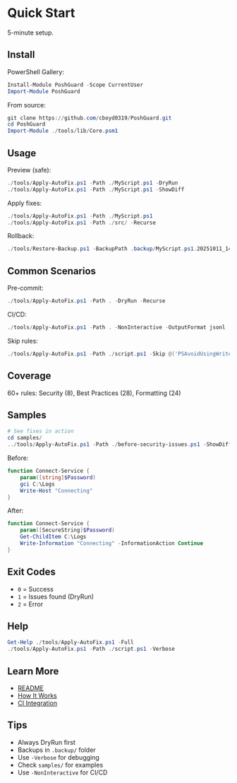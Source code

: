 # Quick Start

5-minute setup.

## Install

PowerShell Gallery:

```powershell
Install-Module PoshGuard -Scope CurrentUser
Import-Module PoshGuard
```

From source:

```powershell
git clone https://github.com/cboyd0319/PoshGuard.git
cd PoshGuard
Import-Module ./tools/lib/Core.psm1
```

## Usage

Preview (safe):

```powershell
./tools/Apply-AutoFix.ps1 -Path ./MyScript.ps1 -DryRun
./tools/Apply-AutoFix.ps1 -Path ./MyScript.ps1 -ShowDiff
```

Apply fixes:

```powershell
./tools/Apply-AutoFix.ps1 -Path ./MyScript.ps1
./tools/Apply-AutoFix.ps1 -Path ./src/ -Recurse
```

Rollback:

```powershell
./tools/Restore-Backup.ps1 -BackupPath .backup/MyScript.ps1.20251011_140523.bak
```

## Common Scenarios

Pre-commit:

```powershell
./tools/Apply-AutoFix.ps1 -Path . -DryRun -Recurse
```

CI/CD:

```powershell
./tools/Apply-AutoFix.ps1 -Path . -NonInteractive -OutputFormat jsonl
```

Skip rules:

```powershell
./tools/Apply-AutoFix.ps1 -Path ./script.ps1 -Skip @('PSAvoidUsingWriteHost')
```

## Coverage

60+ rules: Security (8), Best Practices (28), Formatting (24)

## Samples

```powershell
# See fixes in action
cd samples/
../tools/Apply-AutoFix.ps1 -Path ./before-security-issues.ps1 -ShowDiff
```

Before:

```powershell
function Connect-Service {
    param([string]$Password)
    gci C:\Logs
    Write-Host "Connecting"
}
```

After:

```powershell
function Connect-Service {
    param([SecureString]$Password)
    Get-ChildItem C:\Logs
    Write-Information "Connecting" -InformationAction Continue
}
```

## Exit Codes

- `0` = Success
- `1` = Issues found (DryRun)
- `2` = Error

## Help

```powershell
Get-Help ./tools/Apply-AutoFix.ps1 -Full
./tools/Apply-AutoFix.ps1 -Path ./script.ps1 -Verbose
```

## Learn More

- [README](../README.md)
- [How It Works](how-it-works.md)
- [CI Integration](ci-integration.md)

## Tips

- Always DryRun first
- Backups in `.backup/` folder
- Use `-Verbose` for debugging
- Check `samples/` for examples
- Use `-NonInteractive` for CI/CD
